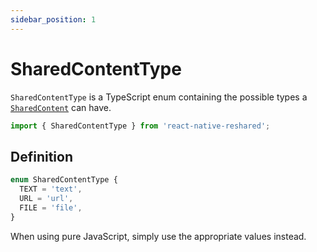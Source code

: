 ```yaml
---
sidebar_position: 1
---
```


# SharedContentType

`SharedContentType` is a TypeScript enum containing the possible types a [`SharedContent`](../interfaces/SharedContent) can have.

```ts
import { SharedContentType } from 'react-native-reshared';
```

## Definition

```ts
enum SharedContentType {
  TEXT = 'text',
  URL = 'url',
  FILE = 'file',
}
```

When using pure JavaScript, simply use the appropriate values instead.
